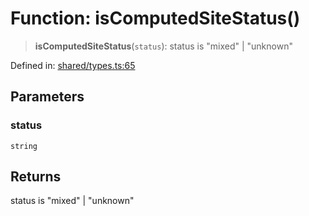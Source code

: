 # Function: isComputedSiteStatus()

> **isComputedSiteStatus**(`status`): status is "mixed" \| "unknown"

Defined in: [shared/types.ts:65](https://github.com/Nick2bad4u/Uptime-Watcher/blob/dca5483e793478722cd3e6e125cafcec5fc771f0/shared/types.ts#L65)

## Parameters

### status

`string`

## Returns

status is "mixed" \| "unknown"
